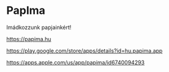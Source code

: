 # PapIma

Imádkozzunk papjainkért!

https://papima.hu

https://play.google.com/store/apps/details?id=hu.papima.app

https://apps.apple.com/us/app/papima/id6740094293
